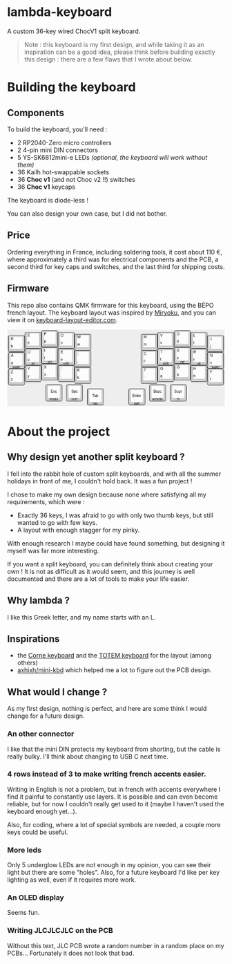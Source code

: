 # lambda-keyboard

A custom 36-key wired ChocV1 split keyboard.

> Note : this keyboard is my first design, and while taking it as an inspiration
> can be a good idea, please think before building exactly this design : there
> are a few flaws that I wrote about below.


# Building the keyboard

## Components

To build the keyboard, you'll need :
- 2 RP2040-Zero micro controllers
- 2 4-pin mini DIN connectors
- 5 YS-SK6812mini-e LEDs *(optional, the keyboard will work without them)*
- 36 Kailh hot-swappable sockets
- 36 **Choc v1** (and not Choc v2 !!) switches
- 36 **Choc v1** keycaps

The keyboard is diode-less !

You can also design your own case, but I did not bother.

## Price

Ordering everything in France, including soldering tools, it cost about 110 €,
where approximately a third was for electrical components and the PCB, a second
third for key caps and switches, and the last third for shipping costs.

## Firmware

This repo also contains QMK firmware for this keyboard, using the BÉPO french
layout. The keyboard layout was inspired by
[Miryoku](https://github.com/manna-harbour/miryoku), and you can view it on
[keyboard-layout-editor.com](https://www.keyboard-layout-editor.com/#/gists/44301debdf501308d3bc676f406fde57).

![Keyboard example layout](images/keyboard-layout.png)


# About the project

## Why design yet another split keyboard ?

I fell into the rabbit hole of custom split keyboards, and with all the summer
holidays in front of me, I couldn't hold back. It was a fun project !

I chose to make my own design because none where satisfying all my requirements,
which were :
- Exactly 36 keys, I was afraid to go with only two thumb keys, but still wanted
  to go with few keys.
- A layout with enough stagger for my pinky.

With enough research I maybe could have found something, but designing it myself
was far more interesting. 

If you want a split keyboard, you can definitely think
about creating your own ! It is not as difficult as it would seem, and this
journey is well documented and there are a lot of tools to make your life
easier.

## Why lambda ?

I like this Greek letter, and my name starts with an L.

## Inspirations 

- the [Corne keyboard](https://github.com/foostan/crkbd) and the 
  [TOTEM keyboard](https://github.com/GEIGEIGEIST/TOTEM) for the layout (among 
  others)
- [axhixh/mini-kbd](https://github.com/axhixh/mini-kbd/tree/main) which helped
  me a lot to figure out the PCB design.

## What would I change ?

As my first design, nothing is perfect, and here are some think I would change
for a future design.

### An other connector

I like that the mini DIN protects my keyboard from shorting, but the cable is
really bulky. I'll think about changing to USB C next time.

### 4 rows instead of 3 to make writing french accents easier.

Writing in English is not a problem, but in french with accents everywhere I
find it painful to constantly use layers. It is possible and can even become
reliable, but for now I couldn't really get used to it (maybe I haven't used the
keyboard enough yet...).

Also, for coding, where a lot of special symbols are needed, a couple more keys
could be useful.

### More leds

Only 5 underglow LEDs are not enough in my opinion, you can see their light but
there are some "holes". Also, for a future keyboard I'd like per key lighting as
well, even if it requires more work.

### An OLED display

Seems fun.

### Writing JLCJLCJLC on the PCB

Without this text, JLC PCB wrote a random number in a random place on my PCBs...
Fortunately it does not look that bad.

